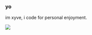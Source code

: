 ### yo
im xyve, i code for personal enjoyment.  
<div align="center">
	<img align="left" src="https://github-readme-stats.vercel.app/api/top-langs/?username=xyve7&layout=compact&langs_count=6&theme=dark&card_width=500&text_bold=true"/>
</div>

